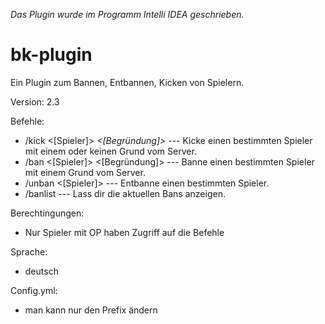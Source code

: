 *Das Plugin wurde im Programm Intelli IDEA geschrieben.*

# bk-plugin
Ein Plugin zum Bannen, Entbannen, Kicken von Spielern.

Version: 2.3

Befehle:
  - /kick <[Spieler]> *<[Begründung]>*    --- Kicke einen bestimmten Spieler mit einem oder keinen Grund vom Server.
  - /ban <[Spieler]> <[Begründung]>       --- Banne einen bestimmten Spieler mit einem Grund vom Server.
  - /unban <[Spieler]>                    --- Entbanne einen bestimmten Spieler.
  - /banlist                              --- Lass dir die aktuellen Bans anzeigen.


Berechtingungen:
  - Nur Spieler mit OP haben Zugriff auf die Befehle
  
  
Sprache:
  - deutsch
  
  
Config.yml:
  - man kann nur den Prefix ändern
